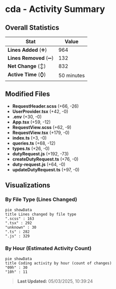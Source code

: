 # cda - Activity Summary 

## Overall Statistics

| Stat                   | Value                                                             |
| ---------------------- | ----------------------------------------------------------------- |
| **Lines Added** (➕)   | 964                                          |
| **Lines Removed** (➖) | 132                                        |
| **Net Change** (↕)    | 832                |
| **Active Time** (⌚)   | 50 minutes |


## Modified Files
- **RequestHeader.scss** (+66, -26)
- **UserProvider.tsx** (+42, -0)
- **.env** (+30, -0)
- **App.tsx** (+59, -12)
- **RequestView.scss** (+62, -9)
- **RequestView.tsx** (+179, -0)
- **index.ts** (+3, -0)
- **queries.ts** (+68, -12)
- **types.ts** (+26, -0)
- **dutyRequest.js** (+192, -73)
- **createDutyRequest.ts** (+76, -0)
- **duty-request.js** (+64, -0)
- **updateDutyRequest.ts** (+97, -0)

## Visualizations

### By File Type (Lines Changed)

```mermaid
pie showData
title Lines changed by file type
".scss" : 163
".tsx" : 292
"unknown" : 30
".ts" : 282
".js" : 329
```

### By Hour (Estimated Activity Count)

```mermaid
pie showData
title Coding activity by hour (count of changes)
"09h" : 30
"10h" : 11
```


> **Last Updated:** 05/03/2025, 10:39:24